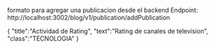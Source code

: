 formato para agregar una publicacion desde el backend
Endpoint: http://localhost:3002/blog/v1/publication/addPublication

{
    "title":"Actividad de Rating",
    "text":"Rating de canales de television",
    "class":"TECNOLOGIA"
}
